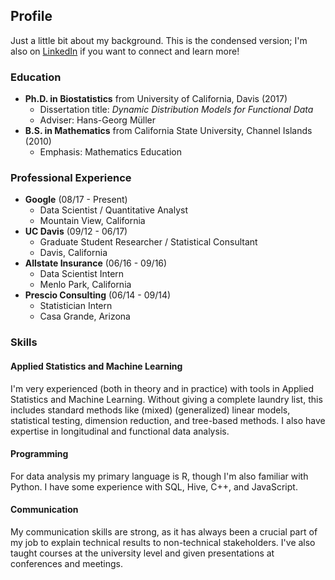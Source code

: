 ## Profile

Just a little bit about my background. This is the condensed version; I'm also on [LinkedIn](https://www.linkedin.com/in/matthew-dawson-268b06a1/) if you want to connect and learn more!

### Education
- **Ph.D. in Biostatistics** from University of California, Davis (2017)
  - Dissertation title: _Dynamic Distribution Models for Functional Data_
  - Adviser: Hans-Georg M&uuml;ller
- **B.S. in Mathematics** from California State University, Channel Islands (2010)
  - Emphasis: Mathematics Education

### Professional Experience
- **Google** (08/17 - Present) 
  - Data Scientist / Quantitative Analyst
  - Mountain View, California
- **UC Davis** (09/12 - 06/17) 
  - Graduate Student Researcher / Statistical Consultant
  - Davis, California
- **Allstate Insurance** (06/16 - 09/16)
  - Data Scientist Intern
  - Menlo Park, California
- **Prescio Consulting** (06/14 - 09/14) 
  - Statistician Intern
  - Casa Grande, Arizona

### Skills

#### Applied Statistics and Machine Learning

I'm very experienced (both in theory and in practice) with tools in Applied Statistics and Machine Learning. Without giving a complete laundry list, this includes standard methods like (mixed) (generalized) linear models, statistical testing, dimension reduction, and tree-based methods. I also have expertise in longitudinal and functional data analysis.

#### Programming

For data analysis my primary language is R, though I'm also familiar with Python. I have some experience with SQL, Hive, C++, and JavaScript.

#### Communication

My communication skills are strong, as it has always been a crucial part of my job to explain technical results to non-technical stakeholders. I've also taught courses at the university level and given presentations at conferences and meetings.
